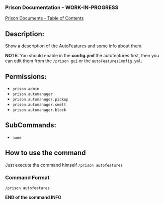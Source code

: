 ### Prison Documentation - **WORK-IN-PROGRESS**
[Prison Documents - Table of Contents](docs/prison_docs_000_toc.md)

## Description:

Show a description of the AutoFeatures and some info about them.

**NOTE:** You should enable in the **config.yml** the autofeatures first, then you can edit them from the `/prison gui` or the `autoFeaturesConfig.yml`.

## Permissions:

- `prison.admin`
- `prison.automanager`
- `prison.automanager.pickup`
- `prison.automanager.smelt`
- `prison.automanager.block`

## SubCommands:

- `none`

## How to use the command

Just execute the command himself `/prison autofeatures`

### Command Format

`/prison autofeatures`

**END of the command INFO**